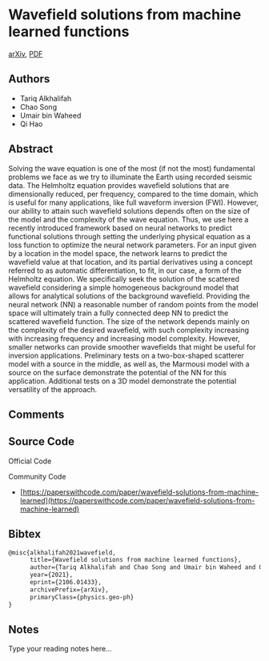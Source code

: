 
# Wavefield solutions from machine learned functions

[arXiv](https://arxiv.org/abs/2106.01433), [PDF](https://arxiv.org/pdf/2106.01433.pdf)

## Authors

- Tariq Alkhalifah
- Chao Song
- Umair bin Waheed
- Qi Hao

## Abstract

Solving the wave equation is one of the most (if not the most) fundamental problems we face as we try to illuminate the Earth using recorded seismic data. The Helmholtz equation provides wavefield solutions that are dimensionally reduced, per frequency, compared to the time domain, which is useful for many applications, like full waveform inversion (FWI). However, our ability to attain such wavefield solutions depends often on the size of the model and the complexity of the wave equation. Thus, we use here a recently introduced framework based on neural networks to predict functional solutions through setting the underlying physical equation as a loss function to optimize the neural network parameters. For an input given by a location in the model space, the network learns to predict the wavefield value at that location, and its partial derivatives using a concept referred to as automatic differentiation, to fit, in our case, a form of the Helmholtz equation. We specifically seek the solution of the scattered wavefield considering a simple homogeneous background model that allows for analytical solutions of the background wavefield. Providing the neural network (NN) a reasonable number of random points from the model space will ultimately train a fully connected deep NN to predict the scattered wavefield function. The size of the network depends mainly on the complexity of the desired wavefield, with such complexity increasing with increasing frequency and increasing model complexity. However, smaller networks can provide smoother wavefields that might be useful for inversion applications. Preliminary tests on a two-box-shaped scatterer model with a source in the middle, as well as, the Marmousi model with a source on the surface demonstrate the potential of the NN for this application. Additional tests on a 3D model demonstrate the potential versatility of the approach.

## Comments



## Source Code

Official Code



Community Code

- [https://paperswithcode.com/paper/wavefield-solutions-from-machine-learned](https://paperswithcode.com/paper/wavefield-solutions-from-machine-learned)

## Bibtex

```tex
@misc{alkhalifah2021wavefield,
      title={Wavefield solutions from machine learned functions}, 
      author={Tariq Alkhalifah and Chao Song and Umair bin Waheed and Qi Hao},
      year={2021},
      eprint={2106.01433},
      archivePrefix={arXiv},
      primaryClass={physics.geo-ph}
}
```

## Notes

Type your reading notes here...

